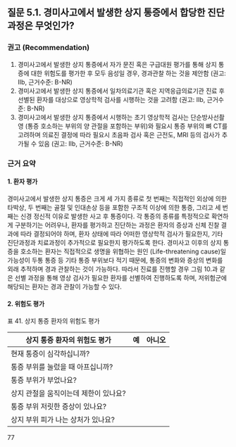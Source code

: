 ## 질문 5.1. 경미사고에서 발생한 상지 통증에서 합당한 진단과정은 무엇인가?

### 권고 (Recommendation)
1.  경미사고에서 발생한 상지 통증에서 자가 문진 혹은 구급대원 평가를 통해 상지 통증에 대한 위험도를 평가한 후 모두 음성일 경우, 경과관찰 하는 것을 제안함 (권고: IIb, 근거수준: B-NR)
2.  경미사고에서 발생한 상지 통증에서 일차의료기관 혹은 지역응급의료기관 진료 후 선별된 환자를 대상으로 영상학적 검사를 시행하는 것을 고려함 (권고: IIb, 근거수준: B-NR)
3.  경미사고에서 발생한 상지 통증에서 시행하는 초기 영상학적 검사는 단순방사선촬영 (통증 호소하는 부위의 양 관절을 포함하는 부위)와 필요시 통증 부위의 뼈 CT를 고려하며 의료진 결정에 따라 필요시 초음파 검사 혹은 근전도, MRI 등의 검사가 추가될 수 있음 (권고: IIb, 근거수준: B-NR)

### 근거 요약

#### 1. 환자 평가
경미사고에서 발생한 상지 통증은 크게 세 가지 종류로 첫 번째는 직접적인 외상에 의한 타박상, 두 번째는 골절 및 인대손상 등을 포함한 구조적 이상에 의한 통증, 그리고 세 번째는 신경 정신적 이유로 발생한 사고 후 통증이다. 각 통증의 종류를 특정적으로 확연하게 구분하기는 어려우나, 환자를 평가하고 진단하는 과정은 환자의 증상과 신체 진찰 결과에 따라 결정되어야 하며, 환자 상태에 따라 어떠한 영상학적 검사가 필요한지, 기타 진단과정과 치료과정이 추가적으로 필요한지 평가하도록 한다. 경미사고 이후의 상지 통증을 호소하는 환자는 직접적으로 생명을 위협하는 원인 (Life-threatening cause)일 가능성이 두통 통증 등 기타 통증 부위보다 적기 때문에, 통증의 변화와 증상의 변화를 외래 추적하며 경과 관찰하는 것이 가능하다. 따라서 진료를 진행할 경우 그림 10.과 같은 선별 과정을 통해 영상 검사가 필요한 환자를 선별하여 진행하도록 하며, 저위험군에 해당되는 환자는 경과 관찰이 가능할 수 있다.

#### 2. 위험도 평가

표 41. 상지 통증 환자의 위험도 평가

| 상지 통증 환자의 위험도 평가 | 예 | 아니오 |
|---|---|---|
| 현재 통증이 심각하십니까? | | |
| 통증 부위를 눌렀을 때 아프십니까? | | |
| 통증 부위가 부었나요? | | |
| 상지 관절을 움직이는데 제한이 있나요? | | |
| 통증 부위 저릿한 증상이 있나요? | | |
| 상지 부위 피가 나는 상처가 있나요? | | |

<PAGE>77